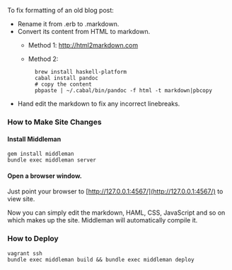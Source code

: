 To fix formatting of an old blog post:

* Rename it from .erb to .markdown.
* Convert its content from HTML to markdown.
    * Method 1: http://html2markdown.com
    * Method 2:

            brew install haskell-platform
            cabal install pandoc
            # copy the content
            pbpaste | ~/.cabal/bin/pandoc -f html -t markdown|pbcopy

* Hand edit the markdown to fix any incorrect linebreaks.


### How to Make Site Changes

#### Install Middleman

    gem install middleman
    bundle exec middleman server

#### Open a browser window.

Just point your browser to [http://127.0.0.1:4567/](http://127.0.0.1:4567/) to view site.

Now you can simply edit the markdown, HAML, CSS, JavaScript and so on which makes up the site. Middleman will automatically compile it.

### How to Deploy

    vagrant ssh
    bundle exec middleman build && bundle exec middleman deploy
